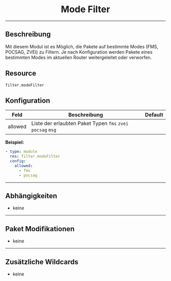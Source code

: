 # <center>Mode Filter</center> 
---

## Beschreibung
Mit diesem Modul ist es Möglich, die Pakete auf bestimmte Modes (FMS, POCSAG, ZVEI) zu Filtern. Je nach Konfiguration werden Pakete eines bestimmten Modes im aktuellen Router weitergeleitet oder verworfen.

## Resource
`filter.modeFilter`

## Konfiguration

|Feld|Beschreibung|Default|
|----|------------|-------|
|allowed|Liste der erlaubten Paket Typen `fms` `zvei` `pocsag` `msg`||

**Beispiel:**
```yaml
- type: module
  res: filter.modeFilter
  config:
    allowed:
      - fms
      - pocsag
```

---
## Abhängigkeiten

- keine

---
## Paket Modifikationen

- keine

---
## Zusätzliche Wildcards

- keine
